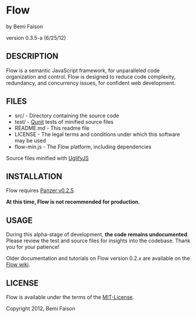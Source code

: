 # Flow
by Bemi Faison

version 0.3.5-a
(6/25/12)

## DESCRIPTION

Flow is a semantic JavaScript framework, for unparalleled code organization and control. Flow is designed to reduce code complexity, redundancy, and concurrency issues, for confident web development.

## FILES

* src/ - Directory containing the source code
* test/ - [Qunit](http://docs.jquery.com/QUnit) tests of minified source files
* README.md - This readme file
* LICENSE - The legal terms and conditions under which this software may be used
* flow-min.js - The Flow platform, including dependencies

Source files minified with [UglifyJS](http://marijnhaverbeke.nl/uglifyjs)

## INSTALLATION

Flow requires [Panzer v0.2.5](https://github.com/bemson/Panzer).

**At this time, Flow is not recommended for production.**

## USAGE

During this alpha-stage of development, **the code remains undocumented**. Please review the test and source files for insights into the codebase. Thank you for your patience!

Older documentation and tutorials on Flow version 0.2.x are available on the [Flow wiki](http://github.com/bemson/Flow/wiki/).

## LICENSE

Flow is available under the terms of the [MIT-License](http://en.wikipedia.org/wiki/MIT_License#License_terms).

Copyright 2012, Bemi Faison